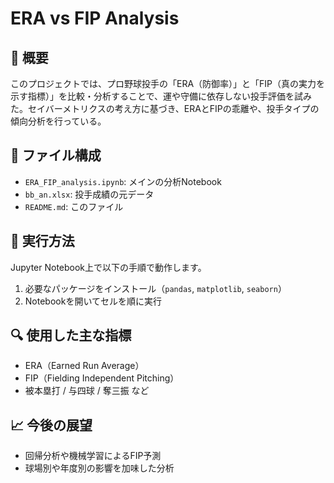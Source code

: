 # ERA vs FIP Analysis

## 📌 概要
このプロジェクトでは、プロ野球投手の「ERA（防御率）」と「FIP（真の実力を示す指標）」を比較・分析することで、運や守備に依存しない投手評価を試みた。セイバーメトリクスの考え方に基づき、ERAとFIPの乖離や、投手タイプの傾向分析を行っている。

## 📁 ファイル構成
- `ERA_FIP_analysis.ipynb`: メインの分析Notebook
- `bb_an.xlsx`: 投手成績の元データ
- `README.md`: このファイル

## 🚀 実行方法
Jupyter Notebook上で以下の手順で動作します。

1. 必要なパッケージをインストール（`pandas`, `matplotlib`, `seaborn`）
2. Notebookを開いてセルを順に実行

## 🔍 使用した主な指標
- ERA（Earned Run Average）
- FIP（Fielding Independent Pitching）
- 被本塁打 / 与四球 / 奪三振 など

## 📈 今後の展望
- 回帰分析や機械学習によるFIP予測
- 球場別や年度別の影響を加味した分析
